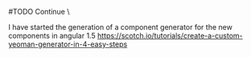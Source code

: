 #TODO Continue \


I have started the generation of a component generator for the new components in angular 1.5
https://scotch.io/tutorials/create-a-custom-yeoman-generator-in-4-easy-steps
